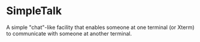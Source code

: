# SimpleTalk
A simple "chat"-like facility that enables someone at one terminal (or Xterm) to communicate with someone at another terminal. 
